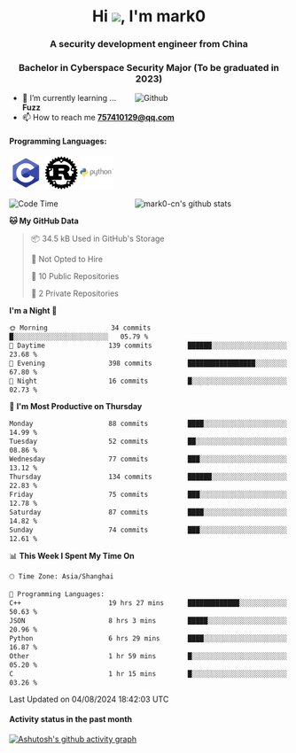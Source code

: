 <h1 align="center">Hi <img src="https://raw.githubusercontent.com/iampavangandhi/iampavangandhi/master/gifs/Hi.gif" width="30px">, I'm mark0</h1>

<h3 align="center">A security development engineer from China</h3>
<h3 align="center">Bachelor in Cyberspace Security Major (To be graduated in 2023)</h3>

<img width="55%" align="right" alt="Github" src="https://raw.githubusercontent.com/onimur/.github/master/.resources/git-header.svg" />

<!-- - 🔭 I’m currently working on **vKarma Webapp** -->
<!-- - 💬 Ask me about ... **Web Develpoment** -->
<!-- - 😄 Employement ... **Open for intern opportunities** -->
<!-- - ⚡ Fun fact ... **Anime**❤ -->
- 🌱 I’m currently learning ... **Fuzz**
- 📫 How to reach me **757410129@qq.com**
<!-- - 📨 Or reach me **757410129@qq.com** -->

<h4>Programming Languages: </h4>
<p align="left">
 <img style="margin: auto;" src="https://raw.githubusercontent.com/sachinverma53121/sachinverma53121/master/icons/c.png" alt=c width="60" height="60"/>
 <img style="margin: auto;" src="https://raw.githubusercontent.com/mark0-cn/blog_img/master/img/202309031232124.png" alt=cplusplus width="60" height="60"/>
 <img style="margin: auto;" src="https://raw.githubusercontent.com/sachinverma53121/sachinverma53121/master/icons/python.png" alt=python width="60" height="60"/>
</p>


<img width="55%" align="right" alt="mark0-cn's github stats" src="https://github-readme-stats.vercel.app/api?username=mark0-cn&show_icons=true&hide_border=true" />

<!--START_SECTION:waka-->
![Code Time](http://img.shields.io/badge/Code%20Time-2%2C394%20hrs%2036%20mins-blue)

**🐱 My GitHub Data** 

> 📦 34.5 kB Used in GitHub's Storage 
 > 
> 🚫 Not Opted to Hire
 > 
> 📜 10 Public Repositories 
 > 
> 🔑 2 Private Repositories 
 > 
**I'm a Night 🦉** 

```text
🌞 Morning                34 commits          █░░░░░░░░░░░░░░░░░░░░░░░░   05.79 % 
🌆 Daytime                139 commits         ██████░░░░░░░░░░░░░░░░░░░   23.68 % 
🌃 Evening                398 commits         █████████████████░░░░░░░░   67.80 % 
🌙 Night                  16 commits          █░░░░░░░░░░░░░░░░░░░░░░░░   02.73 % 
```
📅 **I'm Most Productive on Thursday** 

```text
Monday                   88 commits          ████░░░░░░░░░░░░░░░░░░░░░   14.99 % 
Tuesday                  52 commits          ██░░░░░░░░░░░░░░░░░░░░░░░   08.86 % 
Wednesday                77 commits          ███░░░░░░░░░░░░░░░░░░░░░░   13.12 % 
Thursday                 134 commits         ██████░░░░░░░░░░░░░░░░░░░   22.83 % 
Friday                   75 commits          ███░░░░░░░░░░░░░░░░░░░░░░   12.78 % 
Saturday                 87 commits          ████░░░░░░░░░░░░░░░░░░░░░   14.82 % 
Sunday                   74 commits          ███░░░░░░░░░░░░░░░░░░░░░░   12.61 % 
```


📊 **This Week I Spent My Time On** 

```text
🕑︎ Time Zone: Asia/Shanghai

💬 Programming Languages: 
C++                      19 hrs 27 mins      █████████████░░░░░░░░░░░░   50.63 % 
JSON                     8 hrs 3 mins        █████░░░░░░░░░░░░░░░░░░░░   20.96 % 
Python                   6 hrs 29 mins       ████░░░░░░░░░░░░░░░░░░░░░   16.87 % 
Other                    1 hr 59 mins        █░░░░░░░░░░░░░░░░░░░░░░░░   05.20 % 
C                        1 hr 15 mins        █░░░░░░░░░░░░░░░░░░░░░░░░   03.26 % 
```


 Last Updated on 04/08/2024 18:42:03 UTC
<!--END_SECTION:waka-->

<h4>Activity status in the past month</h4>

[![Ashutosh's github activity graph](https://github-readme-activity-graph.vercel.app/graph?username=mark0-cn&theme=dracula)](https://github.com/ashutosh00710/github-readme-activity-graph)

<!--
**mark0-cn/mark0-cn** is a ✨ _special_ ✨ repository because its `README.md` (this file) appears on your GitHub profile.

Here are some ideas to get you started:

- 🔭 I’m currently working on ...
- 🌱 I’m currently learning ...
- 👯 I’m looking to collaborate on ...
- 🤔 I’m looking for help with ...
- 💬 Ask me about ...
- 📫 How to reach me: ...
- 😄 Pronouns: ...
- ⚡ Fun fact: ...
-->
